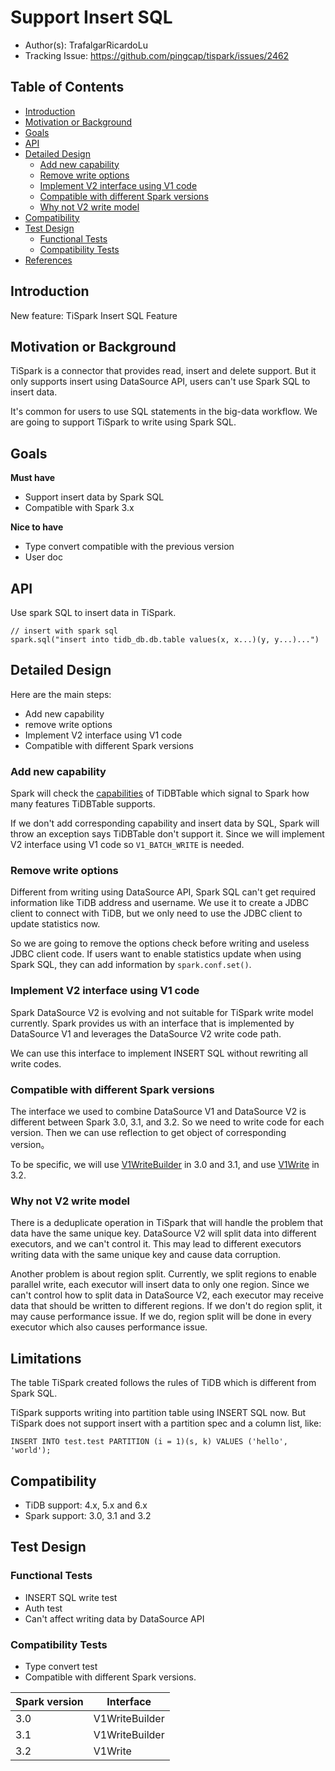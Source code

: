 # Support Insert SQL 

- Author(s): TrafalgarRicardoLu
- Tracking Issue: https://github.com/pingcap/tispark/issues/2462

## Table of Contents
- [Introduction](#introduction)
- [Motivation or Background](#motivation-or-background)
- [Goals](#goals)
- [API](#api)
- [Detailed Design](#detailed-design)
  * [Add new capability](#add-new-capability)
  * [Remove write options](#remove-write-options)
  * [Implement V2 interface using V1 code](#implement-v2-interface-using-v1-code)
  * [Compatible with different Spark versions](#compatible-with-different-spark-versions)
  * [Why not V2 write model](#why-not-v2-write-model)
- [Compatibility](#compatibility)
- [Test Design](#test-design)
  * [Functional Tests](#functional-tests)
  * [Compatibility Tests](#compatibility-tests)
- [References](#references)

## Introduction

New feature: TiSpark Insert SQL Feature

## Motivation or Background

TiSpark is a connector that provides read, insert and delete support.
But it only supports insert using DataSource API, users can't use Spark SQL to insert data.

It's common for users to use SQL statements in the big-data workflow. We are going to support TiSpark to
write using Spark SQL.

## Goals
**Must have**
- Support insert data by Spark SQL
- Compatible with Spark 3.x

**Nice to have**
- Type convert compatible with the previous version
- User doc

## API
Use spark SQL to insert data in TiSpark.
```
// insert with spark sql
spark.sql("insert into tidb_db.db.table values(x, x...)(y, y...)...")
```

## Detailed Design
Here are the main steps:
- Add new capability
- remove write options
- Implement V2 interface using V1 code
- Compatible with different Spark versions

### Add new capability
Spark will check the [capabilities](https://github.com/apache/spark/blob/0494dc90af48ce7da0625485a4dc6917a244d580/sql/catalyst/src/main/java/org/apache/spark/sql/connector/catalog/TableCapability.java)
of TiDBTable which signal to Spark how many features TiDBTable supports. 

If we don't add corresponding capability and insert data by SQL, Spark will throw an exception says TiDBTable don't support it.
Since we will implement V2 interface using V1 code so `V1_BATCH_WRITE` is needed.

### Remove write options
Different from writing using DataSource API, Spark SQL can't get required information like TiDB address and username.
We use it to create a JDBC client to connect with TiDB, but we only need to use the JDBC client to update statistics now.

So we are going to remove the options check before writing and useless JDBC client code.
If users want to enable statistics update when using Spark SQL, they can add information by `spark.conf.set()`.

### Implement V2 interface using V1 code
Spark DataSource V2 is evolving and not suitable for TiSpark write model currently.
Spark provides us with an interface that is implemented by DataSource V1 and leverages the DataSource V2 write code path.

We can use this interface to implement INSERT SQL without rewriting all write codes.

### Compatible with different Spark versions
The interface we used to combine DataSource V1 and DataSource V2 is different between
Spark 3.0, 3.1, and 3.2. So we need to write code for each version. Then we can use reflection to get object of
corresponding version。

To be specific, we will use [V1WriteBuilder](https://github.com/apache/spark/blob/branch-3.0/sql/core/src/main/java/org/apache/spark/sql/connector/write/V1WriteBuilder.java) in 3.0 and 3.1, and use [V1Write](https://github.com/apache/spark/blob/1a42aa5bd44e7524bb55463bbd85bea782715834/sql/core/src/main/java/org/apache/spark/sql/connector/write/V1Write.java) in 3.2.

### Why not V2 write model
There is a deduplicate operation in TiSpark that will handle the problem that data have the same unique key.
DataSource V2 will split data into different executors, and we can't control it. This may lead to different
executors writing data with the same unique key and cause data corruption.

Another problem is about region split. Currently, we split regions to enable parallel write, each executor will insert data to only one
region. Since we can't control how to split data in DataSource V2, each executor may receive data that
should be written to different regions. If we don't do region split, it may cause performance issue. If we do, region split will be
done in every executor which also causes performance issue.

## Limitations

The table TiSpark created follows the rules of TiDB which is different from Spark SQL. 

TiSpark supports writing into partition table using INSERT SQL now.
But TiSpark does not support insert with a partition spec and a column list, like:

`INSERT INTO test.test PARTITION (i = 1)(s, k) VALUES ('hello', 'world');`

## Compatibility
- TiDB support: 4.x, 5.x and 6.x
- Spark support: 3.0, 3.1 and 3.2

## Test Design

### Functional Tests
- INSERT SQL write test
- Auth test
- Can't affect writing data by DataSource API

### Compatibility Tests
- Type convert test
- Compatible with different Spark versions.

| Spark version | Interface      |
|---------------|----------------|
| 3.0           | V1WriteBuilder | 
| 3.1           | V1WriteBuilder |
| 3.2           | V1Write        | 


